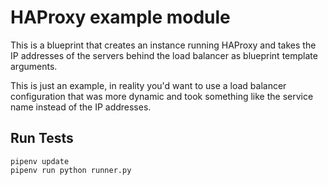 # HAProxy example module

This is a blueprint that creates an instance running HAProxy and takes the IP
addresses of the servers behind the load balancer as blueprint template
arguments.

This is just an example, in reality you'd want to use a load balancer
configuration that was more dynamic and took something like the service name
instead of the IP addresses.

## Run Tests

```
pipenv update
pipenv run python runner.py
```
